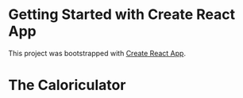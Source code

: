 # Getting Started with Create React App

This project was bootstrapped with [Create React App](https://github.com/facebook/create-react-app).

# The Caloriculator
